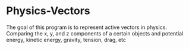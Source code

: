 # Physics-Vectors
The goal of this program is to represent active vectors in physics. Comparing the x, y, and z components of a certain objects and potential energy, kinetic energy, gravity, tension, drag, etc
